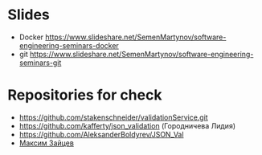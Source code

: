 # Slides

- Docker https://www.slideshare.net/SemenMartynov/software-engineering-seminars-docker
- git https://www.slideshare.net/SemenMartynov/software-engineering-seminars-git

# Repositories for check

- https://github.com/stakenschneider/validationService.git
- https://github.com/kafferty/json_validation (Городничева Лидия)
- https://github.com/AleksanderBoldyrev/JSON_Val
- [Максим Зайцев](https://github.com/MaksimZaitsev/jvs)
